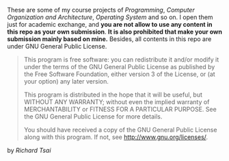 These are some of my course projects of *Programming*, *Computer Organization and Architecture*,
*Operating System* and so on. I open them just for academic exchange, and **you are not allow to use any content in
this repo as your own submission**. **It is also prohibited that make your own submission mainly
based on mine.** Besides, all contents in this repo are under GNU General Public License.


> This program is free software: you can redistribute it and/or modify
> it under the terms of the GNU General Public License as published by
> the Free Software Foundation, either version 3 of the License, or
> (at your option) any later version.
> 
> This program is distributed in the hope that it will be useful,
> but WITHOUT ANY WARRANTY; without even the implied warranty of
> MERCHANTABILITY or FITNESS FOR A PARTICULAR PURPOSE.  See the
> GNU General Public License for more details.
> 
> You should have received a copy of the GNU General Public License
> along with this program.  If not, see <http://www.gnu.org/licenses/>.


by *Richard Tsai*
